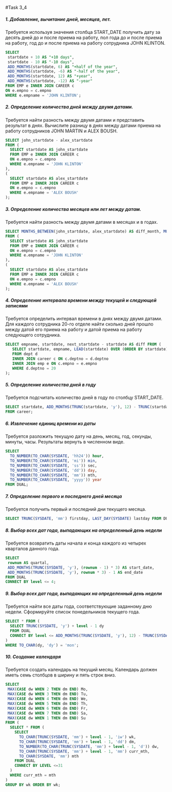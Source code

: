 #Task 3_4

##### 1. Добавление, вычитание дней, месяцев, лет.
Требуется используя значения столбца START_DATE получить дату за десять дней до и после приема на работу, пол года до и после приема на работу, год до и после приема на работу сотрудника JOHN KLINTON.

 ~~~sql
 SELECT 
  startdate + 10 AS "+10 days",
  startdate - 10 AS "-10 days",
  ADD_MONTHS(startdate, 6) AS "+half of the year",
  ADD_MONTHS(startdate, -6) AS "-half of the year",
  ADD_MONTHS(startdate, 12) AS "+year",
  ADD_MONTHS(startdate, -12) AS "-year"
 FROM EMP e INNER JOIN CAREER c
 ON e.empno = c.empno
 WHERE e.empname = 'JOHN KLINTON';
 ~~~
 
##### 2. Определение количества дней между двумя датами.
Требуется найти разность между двумя датами и представить результат в днях. Вычислите разницу в днях между датами приема на работу сотрудников JOHN MARTIN и ALEX BOUSH.

 ~~~sql
 SELECT john_startdate - alex_startdate
 FROM (
   SELECT startdate AS john_startdate  
   FROM EMP e INNER JOIN CAREER c
   ON e.empno = c.empno
   WHERE e.empname = 'JOHN KLINTON'
 ),
 (
   SELECT startdate AS alex_startdate
   FROM EMP e INNER JOIN CAREER c
   ON e.empno = c.empno
   WHERE e.empname = 'ALEX BOUSH'
 );
 ~~~
 
##### 3. Определение количества месяцев или лет между датам.
Требуется найти разность между двумя датами в месяцах и в годах.

 ~~~sql
 SELECT MONTHS_BETWEEN(john_startdate, alex_startdate) AS diff_month, MONTHS_BETWEEN(john_startdate, alex_startdate) / 12 AS diff_years
 FROM (
   SELECT startdate AS john_startdate  
   FROM EMP e INNER JOIN CAREER c
   ON e.empno = c.empno
   WHERE e.empname = 'JOHN KLINTON'
 ),
 (
   SELECT startdate AS alex_startdate
   FROM EMP e INNER JOIN CAREER c
   ON e.empno = c.empno
   WHERE e.empname = 'ALEX BOUSH'
 );
 ~~~
 
##### 4. Определение интервала времени между текущей и следующей записями
Требуется определить интервал времени в днях между двумя датами. Для каждого сотрудника 20-го отделе найти сколько дней прошло между датой его приема на работу и датой приема на работу следующего сотрудника.

 ~~~sql
 SELECT empname, startdate, next_startdate - startdate AS diff FROM (
    SELECT startdate, empname, LEAD(startdate) OVER (ORDER BY startdate) AS next_startdate
    FROM dept d 
    INNER JOIN career c ON c.deptno = d.deptno
    INNER JOIN emp e ON c.empno = e.empno
    WHERE d.deptno = 20
 );
 ~~~
 
##### 5. Определение количества дней в году
Требуется подсчитать количество дней в году по столбцу START_DATE.

 ~~~sql
 SELECT startdate, ADD_MONTHS(TRUNC(startdate, 'y'), 12) - TRUNC(startdate, 'y') AS how_many_days
 FROM career; 
 ~~~
 
##### 6. Извлечение единиц времени из даты
Требуется разложить текущую дату на день, месяц, год, секунды, минуты, часы.
Результаты вернуть в численном виде.

 ~~~sql
 SELECT
   TO_NUMBER(TO_CHAR(SYSDATE, 'hh24')) hour,
   TO_NUMBER(TO_CHAR(SYSDATE, 'mi')) min,
   TO_NUMBER(TO_CHAR(SYSDATE, 'ss')) sec,
   TO_NUMBER(TO_CHAR(SYSDATE, 'dd')) day,
   TO_NUMBER(TO_CHAR(SYSDATE, 'mm')) mth,
   TO_NUMBER(TO_CHAR(SYSDATE, 'yyyy')) year
 FROM DUAL;
 ~~~
 
##### 7. Определение первого и последнего дней месяца
Требуется получить первый и последний дни текущего месяца.

 ~~~sql
 SELECT TRUNC(SYSDATE, 'mm') firstday, LAST_DAY(SYSDATE) lastday FROM DUAL;
 ~~~
 
##### 8. Выбор всех дат года, выпадающих на определенный день недели
Требуется возвратить даты начала и конца каждого из четырех кварталов данного года.

 ~~~sql
 SELECT 
  rownum AS quartal, 
  ADD_MONTHS(TRUNC(SYSDATE, 'y'), (rownum - 1) * 3) AS start_date,
  ADD_MONTHS(TRUNC(SYSDATE, 'y'), rownum * 3) - 1 AS end_date
 FROM DUAL
 CONNECT BY level <= 4;
 ~~~
 
##### 9. Выбор всех дат года, выпадающих на определенный день недели
Требуется найти все даты года, соответствующие заданному дню недели. Сформируйте список понедельников текущего года.

 ~~~sql
 SELECT * FROM (
   SELECT TRUNC(SYSDATE, 'y') + level - 1 dy
   FROM DUAL
   CONNECT BY level <= ADD_MONTHS(TRUNC(SYSDATE, 'y'), 12) - TRUNC(SYSDATE, 'y')
 )
 WHERE TO_CHAR(dy, 'dy') = 'mon';
 ~~~
 
##### 10. Создание календаря
Требуется создать календарь на текущий месяц. Календарь должен иметь семь столбцов в ширину и пять строк вниз.

 ~~~sql
 SELECT 
  MAX(CASE dw WHEN 2 THEN dm END) Mo,
  MAX(CASE dw WHEN 3 THEN dm END) Tu,
  MAX(CASE dw WHEN 4 THEN dm END) We,
  MAX(CASE dw WHEN 5 THEN dm END) Th,
  MAX(CASE dw WHEN 6 THEN dm END) Fr,
  MAX(CASE dw WHEN 7 THEN dm END) Sa,
  MAX(CASE dw WHEN 1 THEN dm END) Su
 FROM (
   SELECT * FROM (
     SELECT
       TO_CHAR(TRUNC(SYSDATE, 'mm') + level - 1, 'iw') wk,
       TO_CHAR(TRUNC(SYSDATE, 'mm') + level - 1, 'dd') dm,
       TO_NUMBER(TO_CHAR(TRUNC(SYSDATE, 'mm') + level - 1, 'd')) dw,
       TO_CHAR(TRUNC(SYSDATE, 'mm') + level - 1, 'mm') curr_mth,
       TO_CHAR(SYSDATE, 'mm') mth
     FROM DUAL
     CONNECT BY LEVEL <=31
   )
   WHERE curr_mth = mth
 )
 GROUP BY wk ORDER BY wk;
 ~~~